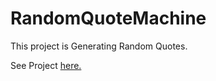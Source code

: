 # RandomQuoteMachine

This project is Generating Random Quotes.

See Project <a href="https://urvi-repo.github.io/RandomQuoteMachine/home.html">here.</a>
